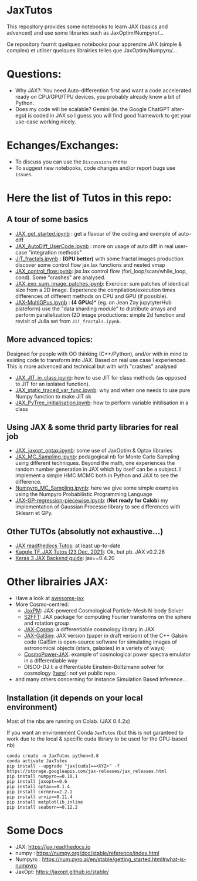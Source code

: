# JaxTutos
This repository provides some notebooks to learn JAX (basics and advenced) and use some libraries such as JaxOptim/Numpyro/...

Ce repository fournit quelques notebooks pour apprendre JAX (simple & complex) et utliser quelques librairies telles que JaxOptim/Numpyro/...

# Questions:  
- Why JAX?: You need Auto-differention first and want a code accelerated ready on CPU/GPU/TPU devices, you probably already know a bit of Python.
- Does my code will be scalable? Gemini (ie. the Google ChatGPT alter-ego) is coded in JAX so I guess you will find good framework to get your use-case working nicely.

# Echanges/Exchanges: 
- To discuss you can use the `Discussions` menu
- To suggest new notebooks, code changes and/or report bugs use `Issues`.

# Here the list of Tutos in this repo:
## A tour of some basics
- [JAX_get_started.ipynb](./JAX_get_started.ipynb) : get a flavour of the coding and exemple of auto-diff
- [JAX_AutoDiff_UserCode.ipynb](./JAX_AutoDiff_UserCode.ipynb) : more on usage of auto diff in  real user-case "integration methods"  
- [JIT_fractals.ipynb](./JIT_fractals.ipynb) : **(GPU better)** with some fractal images production discover some control flow jax.lax functions and nested vmap
- [JAX_control_flow.ipynb](./JAX_control_flow.ipynb): jax.lax control flow (fori_loop/scan/while_loop, cond). Some "crashes" are analysed.
- [JAX_exo_sum_image_patches.ipynb](./JAX_exo_sum_image_patches.ipynb): Exercice: sum patches of identical size from a 2D image. Experience the compilation/execution times differences of different methods on CPU and GPU (if possible).
- [JAX-MultiGPus.ipynb](./JAX-MultiGPus.ipynb) : **(4 GPUs)*** (eg. on Jean Zay jupytyterHub plateform) use the "data sharding module" to distribute arrays and perform parallelization (2D image productions: simple 2d function and revisit of Julia set from `JIT_fractals.ipynb`.
## More advanced topics:
Designed for people with OO thinking (C++/Python), and/or with in mind  to existing code to transform into JAX. Based on real use case I experienced. This is more advenced and technical but with with "crashes" analysed
- [JAX_JIT_in_class.ipynb](./JAX_JIT_in_class.ipynb): how to use JIT for class methods (as opposed to JIT for an isolated function). 
- [JAX_static_traced_var_func.ipynb](./JAX_static_traced_var_func.ipynb): why and when one needs to use pure Numpy function to make JIT ok
- [JAX_PyTree_initialisation.ipynb](./JAX_PyTree_initialisation.ipynb): how to perform variable initilisation in a class
## Using JAX & some thrid party libraries for real job
- [JAX_jaxopt_optax.ipynb](./JAX_jaxopt_optax.ipynb): some use of JaxOptim & Optax libraries
- [JAX_MC_Sampling.ipynb](./JAX_MC_Sampling.ipynb): pedagogical nb for Monte Carlo Sampling using different techniques. Beyond the math, one experiences the random number generation in JAX which by itself can be a subject. I implement a simple HMC MCMC both in Python and JAX to see the difference.
- [Numpyro_MC_Sampling.ipynb](./Numpyro_MC_Sampling.ipynb): here we give some simple examples using the Numpyro Probabilistic Programming Language
- [JAX-GP-regression-piecewise.ipynb](./JAX-GP-regression-piecewise.ipynb): (**Not ready for Calob**) my implementation of Gaussian Processe library to see differences with Sklearn et GPy.

## Other TUTOs (absolutly not exhaustive...)
- [JAX readthedocs Tutos](https://jax.readthedocs.io/en/latest/tutorials.html): at least up-to-date
- [Kaggle TF_JAX Tutos (23 Dec. 2021)](https://www.kaggle.com/code/aakashnain/tf-jax-tutorials-part1): Ok, but pb. JAX  v0.2.26
- [Keras 3 JAX Backend guide](https://keras.io/guides/): jax==0.4.20 

# Other librairies JAX: 
- Have a look at  [awesome-jax](https://project-awesome.org/n2cholas/awesome-jax)
- More Cosmo-centred:
   - [JaxPM](https://github.com/DifferentiableUniverseInitiative/JaxPM): JAX-powered Cosmological Particle-Mesh N-body Solver
   - [S2FFT](http://www.jasonmcewen.org/project/s2fft/): JAX package for computing Fourier transforms on the sphere and rotation group
   - [JAX-Cosmo](https://github.com/DifferentiableUniverseInitiative/jax_cosmo): a differentiable cosmology library in JAX
   - [JAX-GalSim](https://github.com/GalSim-developers/JAX-GalSim): JAX version (paper in draft version) of the C++ Galsim code (GalSim is open-source software for simulating images of astronomical objects (stars, galaxies) in a variety of ways)
   - [CosmoPower-JAX](https://github.com/dpiras/cosmopower-jax): example of cosmological power spectra emulator in a differentiable way
   - DISCO-DJ I: a differentiable Einstein-Boltzmann solver for cosmology ([here](https://arxiv.org/abs/2311.03291)): not yet public repo.
- and many others concerning for instance Simulation Based Inference...


## Installation (it depends on your local environment)
Most of the nbs are running on Colab. (JAX 0.4.2x) 

If you want an environement Conda `JaxTutos` (but this is not garanteed to work due to the local & specific cuda library to be used for the GPU-based nb)
```
conda create -n JaxTutos python=3.8
conda activate JaxTutos
pip install --upgrade "jax[cuda]==<XYZ>" -f https://storage.googleapis.com/jax-releases/jax_releases.html
pip install numpyro==0.10.1
pip install jaxopt==0.6
pip install optax==0.1.4
pip install corner==2.2.1
pip install arviz==0.11.4
pip install matplotlib_inline
pip install seaborn==0.12.2
```
# Some Docs
- JAX: https://jax.readthedocs.io
- numpy : https://numpy.org/doc/stable/reference/index.html
- Numpyro : https://num.pyro.ai/en/stable/getting_started.html#what-is-numpyro
- JaxOpt: https://jaxopt.github.io/stable/
